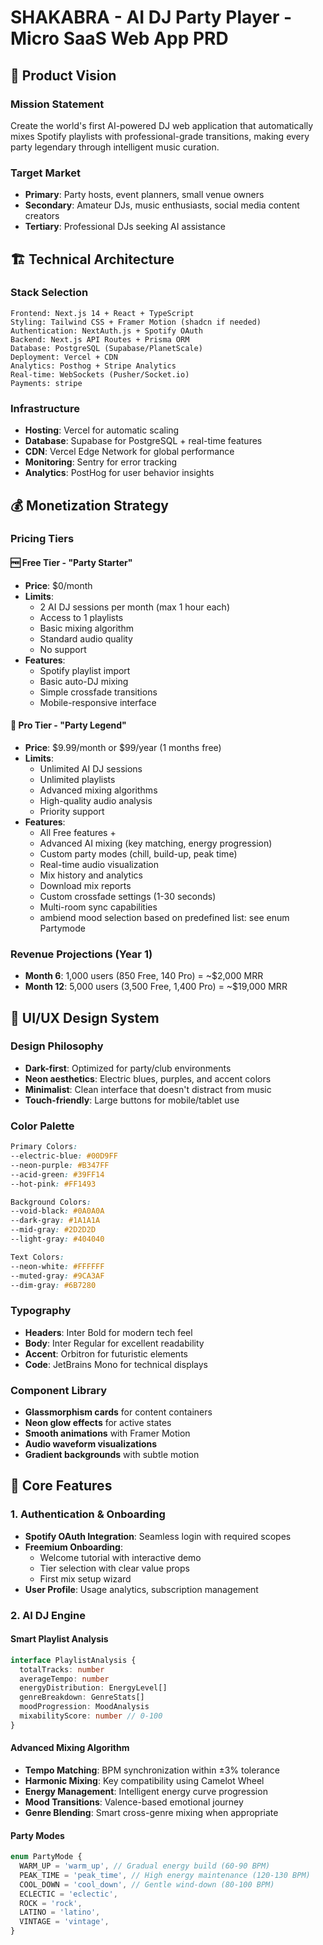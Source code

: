 # SHAKABRA - AI DJ Party Player - Micro SaaS Web App PRD

## 🎯 Product Vision

### Mission Statement

Create the world's first AI-powered DJ web application that automatically mixes Spotify playlists with professional-grade transitions, making every party legendary through intelligent music curation.

### Target Market

- **Primary**: Party hosts, event planners, small venue owners
- **Secondary**: Amateur DJs, music enthusiasts, social media content creators
- **Tertiary**: Professional DJs seeking AI assistance

## 🏗️ Technical Architecture

### Stack Selection

```
Frontend: Next.js 14 + React + TypeScript
Styling: Tailwind CSS + Framer Motion (shadcn if needed)
Authentication: NextAuth.js + Spotify OAuth
Backend: Next.js API Routes + Prisma ORM
Database: PostgreSQL (Supabase/PlanetScale)
Deployment: Vercel + CDN
Analytics: Posthog + Stripe Analytics
Real-time: WebSockets (Pusher/Socket.io)
Payments: stripe
```

### Infrastructure

- **Hosting**: Vercel for automatic scaling
- **Database**: Supabase for PostgreSQL + real-time features
- **CDN**: Vercel Edge Network for global performance
- **Monitoring**: Sentry for error tracking
- **Analytics**: PostHog for user behavior insights

## 💰 Monetization Strategy

### Pricing Tiers

#### 🆓 **Free Tier** - "Party Starter"

- **Price**: $0/month
- **Limits**:
  - 2 AI DJ sessions per month (max 1 hour each)
  - Access to 1 playlists
  - Basic mixing algorithm
  - Standard audio quality
  - No support
- **Features**:
  - Spotify playlist import
  - Basic auto-DJ mixing
  - Simple crossfade transitions
  - Mobile-responsive interface

#### 💎 **Pro Tier** - "Party Legend"

- **Price**: $9.99/month or $99/year (1 months free)
- **Limits**:
  - Unlimited AI DJ sessions
  - Unlimited playlists
  - Advanced mixing algorithms
  - High-quality audio analysis
  - Priority support
- **Features**:
  - All Free features +
  - Advanced AI mixing (key matching, energy progression)
  - Custom party modes (chill, build-up, peak time)
  - Real-time audio visualization
  - Mix history and analytics
  - Download mix reports
  - Custom crossfade settings (1-30 seconds)
  - Multi-room sync capabilities
  - ambiend mood selection based on predefined list: see enum Partymode

### Revenue Projections (Year 1)

- **Month 6**: 1,000 users (850 Free, 140 Pro) = ~$2,000 MRR
- **Month 12**: 5,000 users (3,500 Free, 1,400 Pro) = ~$19,000 MRR

## 🎨 UI/UX Design System

### Design Philosophy

- **Dark-first**: Optimized for party/club environments
- **Neon aesthetics**: Electric blues, purples, and accent colors
- **Minimalist**: Clean interface that doesn't distract from music
- **Touch-friendly**: Large buttons for mobile/tablet use

### Color Palette

```css
Primary Colors:
--electric-blue: #00D9FF
--neon-purple: #B347FF
--acid-green: #39FF14
--hot-pink: #FF1493

Background Colors:
--void-black: #0A0A0A
--dark-gray: #1A1A1A
--mid-gray: #2D2D2D
--light-gray: #404040

Text Colors:
--neon-white: #FFFFFF
--muted-gray: #9CA3AF
--dim-gray: #6B7280
```

### Typography

- **Headers**: Inter Bold for modern tech feel
- **Body**: Inter Regular for excellent readability
- **Accent**: Orbitron for futuristic elements
- **Code**: JetBrains Mono for technical displays

### Component Library

- **Glassmorphism cards** for content containers
- **Neon glow effects** for active states
- **Smooth animations** with Framer Motion
- **Audio waveform visualizations**
- **Gradient backgrounds** with subtle motion

## 🚀 Core Features

### 1. Authentication & Onboarding

- **Spotify OAuth Integration**: Seamless login with required scopes
- **Freemium Onboarding**:
  - Welcome tutorial with interactive demo
  - Tier selection with clear value props
  - First mix setup wizard
- **User Profile**: Usage analytics, subscription management

### 2. AI DJ Engine

#### Smart Playlist Analysis

```typescript
interface PlaylistAnalysis {
  totalTracks: number
  averageTempo: number
  energyDistribution: EnergyLevel[]
  genreBreakdown: GenreStats[]
  moodProgression: MoodAnalysis
  mixabilityScore: number // 0-100
}
```

#### Advanced Mixing Algorithm

- **Tempo Matching**: BPM synchronization within ±3% tolerance
- **Harmonic Mixing**: Key compatibility using Camelot Wheel
- **Energy Management**: Intelligent energy curve progression
- **Mood Transitions**: Valence-based emotional journey
- **Genre Blending**: Smart cross-genre mixing when appropriate

#### Party Modes

```typescript
enum PartyMode {
  WARM_UP = 'warm_up', // Gradual energy build (60-90 BPM)
  PEAK_TIME = 'peak_time', // High energy maintenance (120-130 BPM)
  COOL_DOWN = 'cool_down', // Gentle wind-down (80-100 BPM)
  ECLECTIC = 'eclectic',
  ROCK = 'rock',
  LATINO = 'latino',
  VINTAGE = 'vintage',
}
```
